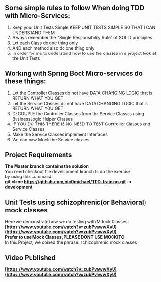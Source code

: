 ## Some simple rules to follow When doing TDD with Micro-Services:
1. Keep your Unit Tests Simple KEEP UNIT TESTS SIMPLE SO THAT I CAN UNDERSTAND THEM
2. Always remember the "Single Responsibility Rule" of SOLID principles 
3. Let each Class do one thing only 
4. AND each method also do one thing only
5. In order for me to understand how to use the classes in a project look at the Unit Tests

## Working with Spring Boot Micro-services do these things:
1. Let the Controller Classes do not have DATA CHANGING LOGIC that is RETURN WHAT YOU GET
2. Let the Service Classes do not have DATA CHANGING LOGIC that is RETURN WHAT YOU GET
3. DECOUPLE the Controller Classes from the Service Classes using BusinessLogic Helper Classes
4. IF YOU DO THIS THERE IS NO NEED TO TEST Controller Classes and Service Classes
5. Make the Service Classes implement Interfaces
6. We can now Mock the Service classes

## Project Requirements
**The Master branch contains the solution** \
You need checkout the development branch to do the exercise: \
by using this command: \
**git clone https://github.com/nic0michael/TDD-training.git -b development**

## Unit Tests using schizophrenic(or Behavioral) mock classes
Here we demonstrate how we do testing with MJock Classes:
**[https://www.youtube.com/watch?v=zubPvawwXyU](https://www.youtube.com/watch?v=zubPvawwXyU)** \
**Prefer to use Mock Classes, PLEASE DONT USE MOCKITO** \
In this Project, we coined the phrase: schizophrenic mock classes

## Video Published
**[https://www.youtube.com/watch?v=zubPvawwXyU](https://www.youtube.com/watch?v=zubPvawwXyU)**


